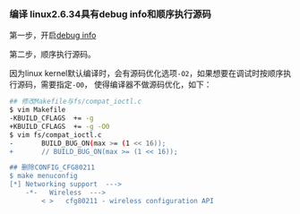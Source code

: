 ### 编译 linux2.6.34具有debug info和顺序执行源码

第一步，开启[debug info](./debug_symbols.md)

第二步，顺序执行源码。

因为linux kernel默认编译时，会有源码优化选项`-O2`，如果想要在调试时按顺序执行源码，需要指定`-O0`， 使得编译器不做源码优化，如下：

```bash
## 修改Makefile与fs/compat_ioctl.c
$ vim Makefile
-KBUILD_CFLAGS  += -g
+KBUILD_CFLAGS  += -g -O0
$ vim fs/compat_ioctl.c
-       BUILD_BUG_ON(max >= (1 << 16));
+       // BUILD_BUG_ON(max >= (1 << 16));

## 删除CONFIG_CFG80211
$ make menuconfig
[*] Networking support  --->
	-*-   Wireless  --->
		< >   cfg80211 - wireless configuration API
```
